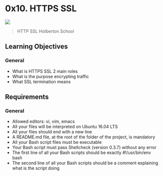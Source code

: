 # 0x10. HTTPS SSL
![](https://s3.amazonaws.com/intranet-projects-files/holbertonschool-sysadmin_devops/276/FlhGPEK.png)

> HTTP SSL Holberton School

## Learning Objectives
### General
- What is HTTPS SSL 2 main roles
- What is the purpose encrypting traffic
- What SSL termination means
## Requirements
### General
- Allowed editors: vi, vim, emacs
- All your files will be interpreted on Ubuntu 16.04 LTS
- All your files should end with a new line
- A README.md file, at the root of the folder of the project, is mandatory
- All your Bash script files must be executable
- Your Bash script must pass Shellcheck (version 0.3.7) without any error
- The first line of all your Bash scripts should be exactly #!/usr/bin/env bash
- The second line of all your Bash scripts should be a comment explaining what is the script doing
